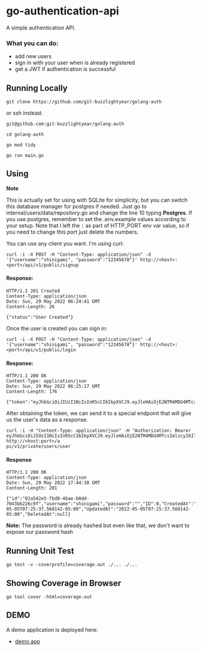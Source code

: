 # go-authentication-api

A simple authentication API.

### What you can do:
- add new users
- sign in with your user when is already registered
- get a JWT if authentication is successful

## Running Locally

```
git clone https://github.com/git-buzzlightyear/golang-auth
```


or ssh instead:


```
git@github.com:git-buzzlightyear/golang-auth
```


```
cd golang-auth
```

```
go mod tidy
```

```
go run main.go
```


## Using

**Note**

This is actually set for using with SQLite for simplicity, but you can switch this database manager for postgres if needed. Just go to internal/users/data/repository.go and change the line 10 typing **Postgres**. If you use postgres, remember to set the .env.example values according to your setup. Note that I left the `:` as part of HTTP_PORT env var value, so if you need to change this port just delete the numbers.

You can use any client you want. I'm using curl:

```
curl -i -X POST -H "Content-Type: application/json" -d '{"username":"shinigami", "password":"12345678"}' http://<host>:<port>/api/v1/public/signup
```

#### Response:

```
HTTP/1.1 201 Created
Content-Type: application/json
Date: Sun, 29 May 2022 06:24:41 GMT
Content-Length: 26

{"status":"User Created"}
```

Once the user is created you can sign in:

```
curl -i -X POST -H "Content-Type: application/json" -d '{"username":"shinigami", "password":"12345678"}' http://<host>:<port>/api/v1/public/login
```

#### Response:

```
HTTP/1.1 200 OK
Content-Type: application/json
Date: Sun, 29 May 2022 06:25:17 GMT
Content-Length: 176

{"token":"eyJhbGciOiJIUzI1NiIsInR5cCI6IkpXVCJ9.eyJleHAiOjE2NTM4MDU4MTcsImlzcyI6IlNhbSBTZXBpb2wiLCJBdHRyaWJ1dGUiOiJzaGluaWdhbWkifQ.CdEL0FqZxOHAit5C6zfpcX2HuhLESDpwcKQSzlowm2s"}
```

After obtaining the token, we can send it to a special endpoint that will give us the user's data as a response.

```
curl -i -H "Content-Type: application/json" -H "Authorization: Bearer eyJhbGciOiJIUzI1NiIsInR5cCI6IkpXVCJ9.eyJleHAiOjE2NTM4MDU4MTcsImlzcyI6IlNhbSBTZXBpb2wiLCJBdHRyaWJ1dGUiOiJzaGluaWdhbWkifQ.CdEL0FqZxOHAit5C6zfpcX2HuhLESDpwcKQSzlowm2s" http://<host:port>/a
pi/v1/private/users/user
```

#### Response

```
HTTP/1.1 200 OK
Content-Type: application/json
Date: Sun, 29 May 2022 17:44:38 GMT
Content-Length: 201

{"id":"02a542e5-fbd8-46ae-b0dd-7043bb226c9f","username":"shinigami","password":"","ID":0,"CreatedAt":"2022-05-05T07:25:37.560142-05:00","UpdatedAt":"2022-05-05T07:25:37.560142-05:00","DeletedAt":null}
```

**Note:** The password is already hashed but even like that, we don't want to expose our password hash


## Running Unit Test

```
go test -v -coverprofile=coverage.out ./... ./...
```


## Showing Coverage in Browser

```
go tool cover -html=coverage.out
```

## DEMO

A demo application is deployed here:


- [demo app](https://go-authentication-api.azurewebsites.net)
